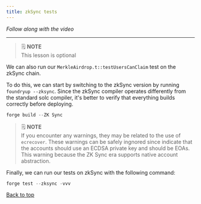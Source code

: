 ```yaml
---
title: zkSync tests
---
```


_Follow along with the video_

---

<a name="top"></a>

> 🗒️ **NOTE** <br>
> This lesson is optional

We can also run our `MerkleAirdrop.t::testUsersCanClaim` test on the zkSync chain.

To do this, we can start by switching to the zkSync version by running `foundryup --zksync`. Since the zkSync compiler operates differently from the standard solc compiler, it's better to verify that everything builds correctly before deploying.

```js
forge build --ZK Sync
```

> 🗒️ **NOTE** <br>
> If you encounter any warnings, they may be related to the use of `ecrecover`. These warnings can be safely ingnored since indicate that the accounts should use an ECDSA private key and should be EOAs. This warning because the ZK Sync era supports native account abstraction.

Finally, we can run our tests on zkSync with the following command:

```js
forge test --zksync -vvv
```

[Back to top](#top)
